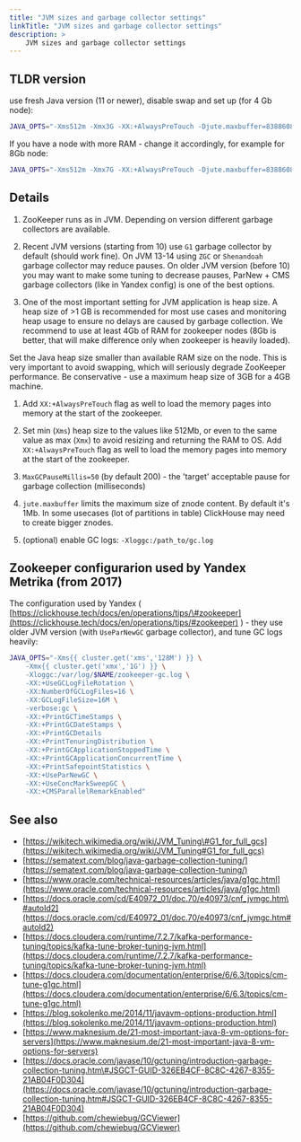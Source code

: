 ```yaml
---
title: "JVM sizes and garbage collector settings"
linkTitle: "JVM sizes and garbage collector settings"
description: >
    JVM sizes and garbage collector settings
---
```

## TLDR version

use fresh Java version (11 or newer), disable swap and set up (for 4 Gb node):

```bash
JAVA_OPTS="-Xms512m -Xmx3G -XX:+AlwaysPreTouch -Djute.maxbuffer=8388608 -XX:MaxGCPauseMillis=50"
```

If you have a node with more RAM - change it accordingly, for example for 8Gb node:

```bash
JAVA_OPTS="-Xms512m -Xmx7G -XX:+AlwaysPreTouch -Djute.maxbuffer=8388608 -XX:MaxGCPauseMillis=50"
```

## Details

1. ZooKeeper runs as in JVM. Depending on version different garbage collectors are available.

1. Recent JVM versions (starting from 10) use `G1` garbage collector by default (should work fine).
On JVM 13-14 using `ZGC` or `Shenandoah` garbage collector may reduce pauses.
On older JVM version (before 10) you may want to make some tuning to decrease pauses, ParNew + CMS garbage collectors (like in Yandex config) is one of the best options.

1. One of the most important setting for JVM application is heap size. A heap size of >1 GB is recommended for most use cases and monitoring heap usage to ensure no delays are caused by garbage collection. We recommend to use at least 4Gb of RAM for zookeeper nodes (8Gb is better, that will make difference only when zookeeper is heavily loaded).

Set the Java heap size smaller than available RAM size on the node. This is very important to avoid swapping, which will seriously degrade ZooKeeper performance. Be conservative - use a maximum heap size of 3GB for a 4GB machine.

1. Add `XX:+AlwaysPreTouch` flag as well to load the memory pages into memory at the start of the zookeeper.

1. Set min (`Xms`) heap size to the values like 512Mb, or even to the same value as max (`Xmx`) to avoid resizing and returning the RAM to OS. Add `XX:+AlwaysPreTouch` flag as well to load the memory pages into memory at the start of the zookeeper.

1. `MaxGCPauseMillis=50` (by default 200) - the 'target' acceptable pause for garbage collection (milliseconds)

1. `jute.maxbuffer` limits the maximum size of znode content. By default it's 1Mb. In some usecases (lot of partitions in table) ClickHouse may need to create bigger znodes.

1. (optional) enable GC logs: `-Xloggc:/path_to/gc.log`



## Zookeeper configurarion used by Yandex Metrika (from 2017)

The configuration used by Yandex ( [https://clickhouse.tech/docs/en/operations/tips/\#zookeeper](https://clickhouse.tech/docs/en/operations/tips/#zookeeper) ) - they use older JVM version (with `UseParNewGC` garbage collector), and tune GC logs heavily:

```bash
JAVA_OPTS="-Xms{{ cluster.get('xms','128M') }} \
    -Xmx{{ cluster.get('xmx','1G') }} \
    -Xloggc:/var/log/$NAME/zookeeper-gc.log \
    -XX:+UseGCLogFileRotation \
    -XX:NumberOfGCLogFiles=16 \
    -XX:GCLogFileSize=16M \
    -verbose:gc \
    -XX:+PrintGCTimeStamps \
    -XX:+PrintGCDateStamps \
    -XX:+PrintGCDetails
    -XX:+PrintTenuringDistribution \
    -XX:+PrintGCApplicationStoppedTime \
    -XX:+PrintGCApplicationConcurrentTime \
    -XX:+PrintSafepointStatistics \
    -XX:+UseParNewGC \
    -XX:+UseConcMarkSweepGC \
    -XX:+CMSParallelRemarkEnabled"
```

## See also

* [https://wikitech.wikimedia.org/wiki/JVM_Tuning\#G1_for_full_gcs](https://wikitech.wikimedia.org/wiki/JVM_Tuning#G1_for_full_gcs)
* [https://sematext.com/blog/java-garbage-collection-tuning/](https://sematext.com/blog/java-garbage-collection-tuning/)
* [https://www.oracle.com/technical-resources/articles/java/g1gc.html](https://www.oracle.com/technical-resources/articles/java/g1gc.html)
* [https://docs.oracle.com/cd/E40972_01/doc.70/e40973/cnf_jvmgc.htm\#autoId2](https://docs.oracle.com/cd/E40972_01/doc.70/e40973/cnf_jvmgc.htm#autoId2)
* [https://docs.cloudera.com/runtime/7.2.7/kafka-performance-tuning/topics/kafka-tune-broker-tuning-jvm.html](https://docs.cloudera.com/runtime/7.2.7/kafka-performance-tuning/topics/kafka-tune-broker-tuning-jvm.html)
* [https://docs.cloudera.com/documentation/enterprise/6/6.3/topics/cm-tune-g1gc.html](https://docs.cloudera.com/documentation/enterprise/6/6.3/topics/cm-tune-g1gc.html)
* [https://blog.sokolenko.me/2014/11/javavm-options-production.html](https://blog.sokolenko.me/2014/11/javavm-options-production.html)
* [https://www.maknesium.de/21-most-important-java-8-vm-options-for-servers](https://www.maknesium.de/21-most-important-java-8-vm-options-for-servers)
* [https://docs.oracle.com/javase/10/gctuning/introduction-garbage-collection-tuning.htm\#JSGCT-GUID-326EB4CF-8C8C-4267-8355-21AB04F0D304](https://docs.oracle.com/javase/10/gctuning/introduction-garbage-collection-tuning.htm#JSGCT-GUID-326EB4CF-8C8C-4267-8355-21AB04F0D304)
* [https://github.com/chewiebug/GCViewer](https://github.com/chewiebug/GCViewer)
